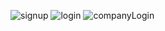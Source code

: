 ![signup](https://github.com/mano209/NovaNector-Project-/assets/141111707/632c8456-ae93-481e-91ef-449f655c2cd6)
![login](https://github.com/mano209/NovaNector-Project-/assets/141111707/71221127-709e-4191-b8f7-aefe6febe8a2)
![companyLogin](https://github.com/mano209/NovaNector-Project-/assets/141111707/2a7d2c9b-857a-4111-8a53-2e91e034ca56)
